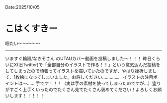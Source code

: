 Date:2025/10/05
# こはくすきー

眠たい〜〜〜〜〜

---

いますぐ輪廻/なきそさん のUTAUカバー動画を投稿しました〜！！！
昨日くらいにX(旧Twitter)で「全部自分のイラストで作る！！」という意気込んだ投稿をしてしまったので頑張ってイラストを描いていたのですが、やはり挫折しまして、1枚絵になってしまいました。お許しください…………。
イラストの注目ポイントは〜……
手です！！！（実は手の素材を使ってしまったのですが…）塗りがすごく上手くいったのでたくさん見てたくさん褒めてください！よろしくお願いします！！！！！
